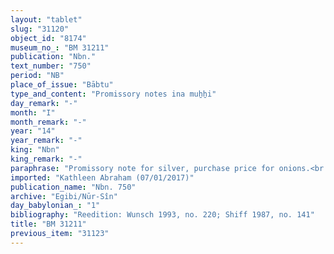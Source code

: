```yaml
---
layout: "tablet"
slug: "31120"
object_id: "8174"
museum_no_: "BM 31211"
publication: "Nbn."
text_number: "750"
period: "NB"
place_of_issue: "Bābtu"
type_and_content: "Promissory notes ina muẖẖi"
day_remark: "-"
month: "I"
month_remark: "-"
year: "14"
year_remark: "-"
king: "Nbn"
king_remark: "-"
paraphrase: "Promissory note for silver, purchase price for onions.<br /> <strong>B<sub>1</sub></strong> and <strong>B<sub>2, </sub></strong>slave of <strong>C</strong> owe 25 shekels of silver, of which 1/8 is alloy to <strong>A<sub>1</sub></strong>, <strong>A<sub>2</sub></strong> and <strong>A<sub>3</sub></strong>, the price for onions, to be paid in Nisan (I). The debtors assume warranty for each other. Names of 2 witnesses and the scribe: Nab&ucirc;-mukīn-apli/Nab&ucirc;-&scaron;umu-uṣur//Egibi (<strong>A<sub>3</sub></strong>)<br /> <br /> <strong>A<sub>1</sub> </strong>= Nab&ucirc;-ahhē-&scaron;ullim/Iqī&scaron;āya//Itinnu; <strong>A<sub>2</sub></strong> = Bēl-iddin/&Scaron;ama&scaron;-apla-uṣur//Egibi; <strong>A<sub>3</sub></strong> = Nab&ucirc;-mukīn-apli/Nab&ucirc;-&scaron;umu-uṣur//Egibi;&nbsp; <strong>B<sub>1 </sub></strong>= Bēl-iddin/Balāssu//Suhāya; <strong>B<sub>2 </sub></strong>= Ṣilli-Bēl, slave of Iddin-Marduk/Iqī&scaron;āya//Nūr-S&icirc;n; <strong>C</strong> = Iddin-Marduk/Iqī&scaron;āya//Nūr-S&icirc;n"
imported: "Kathleen Abraham (07/01/2017)"
publication_name: "Nbn. 750"
archive: "Egibi/Nūr-Sîn"
day_babylonian_: "1"
bibliography: "Reedition: Wunsch 1993, no. 220; Shiff 1987, no. 141"
title: "BM 31211"
previous_item: "31123"
---
```

